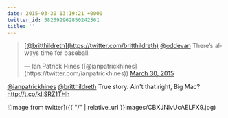 ```yaml
---
date: 2015-03-30 13:19:21 +0000
twitter_id: 582592962850242561
title: ''
---
```


<blockquote class="twitter-tweet"><p lang="en" dir="ltr"><a href="https://twitter.com/britthildreth?ref_src=twsrc%5Etfw">[@britthildreth](https://twitter.com/britthildreth)</a> <a href="https://twitter.com/oddEvan?ref_src=twsrc%5Etfw">@oddevan</a> There’s always time for baseball.</p>&mdash; Ian Patrick Hines ([@ianpatrickhines](https://twitter.com/ianpatrickhines)) <a href="https://twitter.com/ianpatrickhines/status/582589655020879872?ref_src=twsrc%5Etfw">March 30, 2015</a></blockquote>
<script async src="https://platform.twitter.com/widgets.js" charset="utf-8"></script>

[@ianpatrickhines](https://twitter.com/ianpatrickhines) [@britthildreth](https://twitter.com/britthildreth) True story. Ain't that right, Big Mac? http://t.co/kIiSRZ1THh

![Image from twitter]({{ "/" | relative_url  }}images/CBXJNlvUcAELFX9.jpg)
